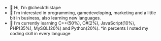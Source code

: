 - 👋 Hi, I’m @checkthistape
- 👀 I’m interested in programming, gamedeveloping, marketing and a little bit in business, also learning new languages.
- 🌱 I’m currently learning C++(50%), C#(2%), JavaScript(10%), PHP(35%), MySQL(20%) and Python(20%). *in percents I noted my coding skill in every language

<!---
checkthistape/checkthistape is a ✨ special ✨ repository because its `README.md` (this file) appears on your GitHub profile.
You can click the Preview link to take a look at your changes.
--->
